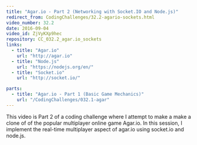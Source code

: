 ```yaml
---
title: "Agar.io - Part 2 (Networking with Socket.IO and Node.js)"
redirect_from: CodingChallenges/32.2-agario-sockets.html
video_number: 32.2
date: 2016-09-04
video_id: ZjVyKXp9hec
repository: CC_032.2_agar.io_sockets
links:
  - title: "Agar.io"
    url: "http://agar.io"
  - title: "Node.js"
    url: "https://nodejs.org/en/"
  - title: "Socket.io"
    url: "http://socket.io/"

parts:
  - title: "Agar.io - Part 1 (Basic Game Mechanics)"
    url: "/CodingChallenges/032.1-agar"
---
```


This video is Part 2 of a coding challenge where I attempt to make a make a clone of of the popular multiplayer online game Agar.io. In this session, I implement the real-time multiplayer aspect of agar.io using socket.io and node.js.
